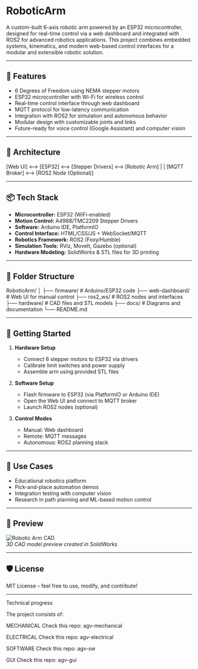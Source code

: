 # RoboticArm
A custom-built 6-axis robotic arm powered by an ESP32 microcontroller, designed for real-time control via a web dashboard and integrated with ROS2 for advanced robotics applications. This project combines embedded systems, kinematics, and modern web-based control interfaces for a modular and extensible robotic solution.

---

## 🔧 Features

- 6 Degrees of Freedom using NEMA stepper motors
- ESP32 microcontroller with Wi-Fi for wireless control
- Real-time control interface through web dashboard
- MQTT protocol for low-latency communication
- Integration with ROS2 for simulation and autonomous behavior
- Modular design with customizable joints and links
- Future-ready for voice control (Google Assistant) and computer vision

---

## 🧱 Architecture

[Web UI] <--> [ESP32] <--> [Stepper Drivers] <--> [Robotic Arm]
| |
[MQTT Broker] <--> [ROS2 Node (Optional)]


---

## 📦 Tech Stack

- **Microcontroller:** ESP32 (WiFi-enabled)
- **Motion Control:** A4988/TMC2209 Stepper Drivers
- **Software:** Arduino IDE, PlatformIO
- **Control Interface:** HTML/CSS/JS + WebSocket/MQTT
- **Robotics Framework:** ROS2 (Foxy/Humble)
- **Simulation Tools:** RViz, MoveIt, Gazebo (optional)
- **Hardware Modeling:** SolidWorks & STL files for 3D printing

---

## 📂 Folder Structure

RoboticArm/
│
├── firmware/ # Arduino/ESP32 code
├── web-dashboard/ # Web UI for manual control
├── ros2_ws/ # ROS2 nodes and interfaces
├── hardware/ # CAD files and STL models
├── docs/ # Diagrams and documentation
└── README.md


---

## 🚀 Getting Started

1. **Hardware Setup**
   - Connect 6 stepper motors to ESP32 via drivers
   - Calibrate limit switches and power supply
   - Assemble arm using provided STL files

2. **Software Setup**
   - Flash firmware to ESP32 (via PlatformIO or Arduino IDE)
   - Open the Web UI and connect to MQTT broker
   - Launch ROS2 nodes (optional)

3. **Control Modes**
   - Manual: Web dashboard
   - Remote: MQTT messages
   - Autonomous: ROS2 planning stack

---

## 🎯 Use Cases

- Educational robotics platform
- Pick-and-place automation demos
- Integration testing with computer vision
- Research in path planning and ML-based motion control

---

## 📸 Preview

![Robotic Arm CAD](docs/cad-preview.png)  
*3D CAD model preview created in SolidWorks*

---

## 🛡 License

MIT License – feel free to use, modify, and contribute!

---

Technical progress

The project consists of:

MECHANICAL
Check this repo: agv-mechanical

ELECTRICAL
Check this repo: agv-electrical

SOFTWARE
Check this repo: agv-sw

GUI
Check this repo: agv-gui
